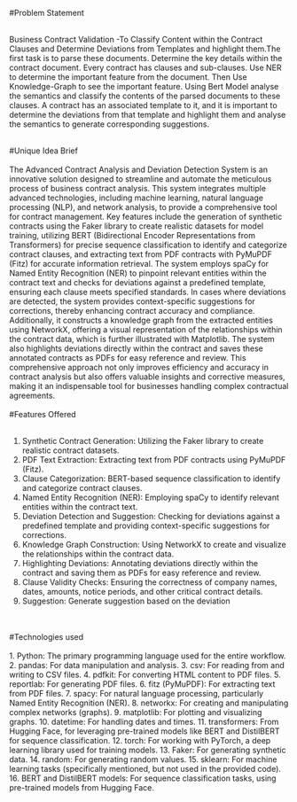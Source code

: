#Problem Statement

<br>
Business Contract Validation -To Classify Content within the Contract Clauses and Determine Deviations from Templates and
highlight them.The first task is to parse these documents. Determine the key details within the contract document. Every contract has clauses and
sub-clauses. Use NER to determine the important feature from the document. Then Use Knowledge-Graph to see the important
feature. Using Bert Model analyse the semantics and classify the contents of the parsed documents to these clauses. A contract has
an associated template to it, and it is important to determine the deviations from that template and highlight them and analyse the
semantics to generate corresponding suggestions.
<br>
<br>

#Unique Idea Brief 
<br>
<br>
The Advanced Contract Analysis and Deviation Detection System is an innovative solution designed to streamline and automate
the meticulous process of business contract analysis. This system integrates multiple advanced technologies, including machine
learning, natural language processing (NLP), and network analysis, to provide a comprehensive tool for contract management.
Key features include the generation of synthetic contracts using the Faker library to create realistic datasets for model training,
utilizing BERT (Bidirectional Encoder Representations from Transformers) for precise sequence classification to identify and
categorize contract clauses, and extracting text from PDF contracts with PyMuPDF (Fitz) for accurate information retrieval. The
system employs spaCy for Named Entity Recognition (NER) to pinpoint relevant entities within the contract text and checks for
deviations against a predefined template, ensuring each clause meets specified standards. In cases where deviations are detected,
the system provides context-specific suggestions for corrections, thereby enhancing contract accuracy and compliance.
Additionally, it constructs a knowledge graph from the extracted entities using NetworkX, offering a visual representation of the
relationships within the contract data, which is further illustrated with Matplotlib. The system also highlights deviations directly
within the contract and saves these annotated contracts as PDFs for easy reference and review. This comprehensive approach not
only improves efficiency and accuracy in contract analysis but also offers valuable insights and corrective measures, making it an
indispensable tool for businesses handling complex contractual agreements.
<br>
<br>
#Features Offered
<br>
<br>
1. Synthetic Contract Generation: Utilizing the Faker library to create realistic contract datasets.
2. PDF Text Extraction: Extracting text from PDF contracts using PyMuPDF (Fitz).
3. Clause Categorization: BERT-based sequence classification to identify and categorize contract clauses.
4. Named Entity Recognition (NER): Employing spaCy to identify relevant entities within the contract text.
5. Deviation Detection and Suggestion: Checking for deviations against a predefined template and providing
context-specific suggestions for corrections.
6. Knowledge Graph Construction: Using NetworkX to create and visualize the relationships within the contract
data.
7. Highlighting Deviations: Annotating deviations directly within the contract and saving them as PDFs for easy
reference and review.
8. Clause Validity Checks: Ensuring the correctness of company names, dates, amounts, notice periods, and other
critical contract details.
9. Suggestion: Generate suggestion based on the deviation
<br>
<br>
#Technologies used
<br>
<br>
1. Python: The primary programming language used for the entire workflow.
2. pandas: For data manipulation and analysis.
3. csv: For reading from and writing to CSV files.
4. pdfkit: For converting HTML content to PDF files.
5. reportlab: For generating PDF files.
6. fitz (PyMuPDF): For extracting text from PDF files.
7. spacy: For natural language processing, particularly Named Entity Recognition (NER).
8. networkx: For creating and manipulating complex networks (graphs).
9. matplotlib: For plotting and visualizing graphs.
10. datetime: For handling dates and times.
11. transformers: From Hugging Face, for leveraging pre-trained models like BERT and DistilBERT for sequence classification.
12. torch: For working with PyTorch, a deep learning library used for training models.
13. Faker: For generating synthetic data.
14. random: For generating random values.
15. sklearn: For machine learning tasks (specifically mentioned, but not used in the provided code).
16. BERT and DistilBERT models: For sequence classification tasks, using pre-trained models from Hugging Face.
